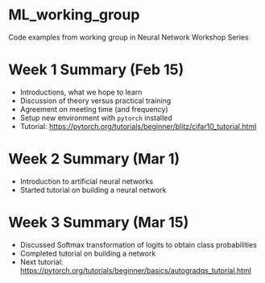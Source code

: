 # ML_working_group
Code examples from working group in Neural Network Workshop Series

# Week 1 Summary (Feb 15)
- Introductions, what we hope to learn
- Discussion of theory versus practical training
- Agreement on meeting time (and frequency)
- Setup new environment with `pytorch` installed
- Tutorial: https://pytorch.org/tutorials/beginner/blitz/cifar10_tutorial.html

# Week 2 Summary (Mar 1)
- Introduction to artificial neural networks
- Started tutorial on building a neural network

# Week 3 Summary (Mar 15)
- Discussed Softmax transformation of logits to obtain class probabilities
- Completed tutorial on building a network
- Next tutorial: https://pytorch.org/tutorials/beginner/basics/autogradqs_tutorial.html
